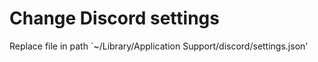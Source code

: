 # Change Discord settings

Replace file in path `~/Library/Application Support/discord/settings.json'

